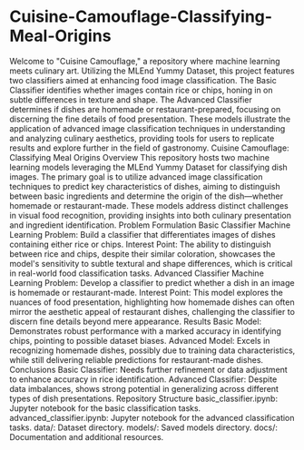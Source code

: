 # Cuisine-Camouflage-Classifying-Meal-Origins
Welcome to "Cuisine Camouflage," a repository where machine learning meets culinary art. Utilizing the MLEnd Yummy Dataset, this project features two classifiers aimed at enhancing food image classification. The Basic Classifier identifies whether images contain rice or chips, honing in on subtle differences in texture and shape. The Advanced Classifier determines if dishes are homemade or restaurant-prepared, focusing on discerning the fine details of food presentation. These models illustrate the application of advanced image classification techniques in understanding and analyzing culinary aesthetics, providing tools for users to replicate results and explore further in the field of gastronomy.
Cuisine Camouflage: Classifying Meal Origins
Overview
This repository hosts two machine learning models leveraging the MLEnd Yummy Dataset for classifying dish images. The primary goal is to utilize advanced image classification techniques to predict key characteristics of dishes, aiming to distinguish between basic ingredients and determine the origin of the dish—whether homemade or restaurant-made. These models address distinct challenges in visual food recognition, providing insights into both culinary presentation and ingredient identification.
Problem Formulation
Basic Classifier
Machine Learning Problem: Build a classifier that differentiates images of dishes containing either rice or chips.
Interest Point: The ability to distinguish between rice and chips, despite their similar coloration, showcases the model's sensitivity to subtle textural and shape differences, which is critical in real-world food classification tasks.
Advanced Classifier
Machine Learning Problem: Develop a classifier to predict whether a dish in an image is homemade or restaurant-made.
Interest Point: This model explores the nuances of food presentation, highlighting how homemade dishes can often mirror the aesthetic appeal of restaurant dishes, challenging the classifier to discern fine details beyond mere appearance.
Results
Basic Model: Demonstrates robust performance with a marked accuracy in identifying chips, pointing to possible dataset biases.
Advanced Model: Excels in recognizing homemade dishes, possibly due to training data characteristics, while still delivering reliable predictions for restaurant-made dishes.
Conclusions
Basic Classifier: Needs further refinement or data adjustment to enhance accuracy in rice identification.
Advanced Classifier: Despite data imbalances, shows strong potential in generalizing across different types of dish presentations.
Repository Structure
basic_classifier.ipynb: Jupyter notebook for the basic classification tasks.
advanced_classifier.ipynb: Jupyter notebook for the advanced classification tasks.
data/: Dataset directory.
models/: Saved models directory.
docs/: Documentation and additional resources.
